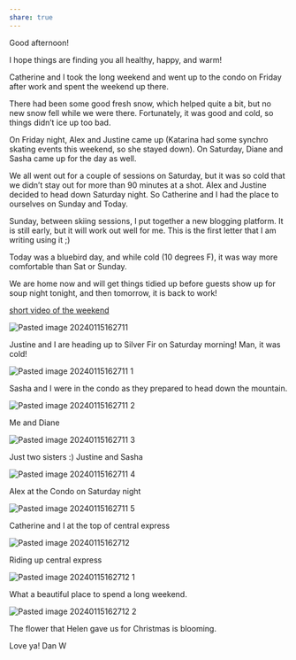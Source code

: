 ```yaml
---
share: true
---
```


Good afternoon!

I hope things are finding you all healthy, happy, and warm!   

Catherine and I took the long weekend and went up to the condo on Friday after work and spent the weekend up there.   

There had been some good fresh snow, which helped quite a bit, but no new snow fell while we were there.  Fortunately, it was good and cold, so things didn’t ice up too bad.  

On Friday night, Alex and Justine came up (Katarina had some synchro skating events this weekend, so she stayed down).   On Saturday, Diane and Sasha came up for the day as well. 

We all went out for a couple of sessions on Saturday, but it was so cold that we didn’t stay out for more than 90 minutes at a shot.  Alex and Justine decided to head down Saturday night.  So Catherine and I had the place to ourselves on Sunday and Today.  

Sunday, between skiing sessions, I put together a new blogging platform. It is still early, but it will work out well for me.  This is the first letter that I am writing using it ;) 

Today was a bluebird day, and while cold (10 degrees F), it was way more comfortable than Sat or Sunday.   

We are home now and will get things tidied up before guests show up for soup night tonight, and then tomorrow, it is back to work!

[short video of the weekend](https://share.icloud.com/photos/047M6OqbrN0hD1Pmfh2Dkghnw) 

![Pasted image 20240115162711](../attachments/Pasted%20image%2020240115162711.jpg)

Justine and I are heading up to Silver Fir on Saturday morning!  Man, it was cold!


![Pasted image 20240115162711 1](../attachments/Pasted%20image%2020240115162711%201.jpg)

Sasha and I were in the condo as they prepared to head down the mountain.


![Pasted image 20240115162711 2](../attachments/Pasted%20image%2020240115162711%202.jpg)

Me and Diane


![Pasted image 20240115162711 3](../attachments/Pasted%20image%2020240115162711%203.jpg)

Just two sisters :)  Justine and Sasha

![Pasted image 20240115162711 4](../attachments/Pasted%20image%2020240115162711%204.jpg)

Alex at the Condo on Saturday night

![Pasted image 20240115162711 5](../attachments/Pasted%20image%2020240115162711%205.jpg)

Catherine and I at the top of central express

![Pasted image 20240115162712](../attachments/Pasted%20image%2020240115162712.jpg)

Riding up central express


![Pasted image 20240115162712 1](../attachments/Pasted%20image%2020240115162712%201.jpg)

What a beautiful place to spend a long weekend.

![Pasted image 20240115162712 2](../attachments/Pasted%20image%2020240115162712%202.jpg)

The flower that Helen gave us for Christmas is blooming.

Love ya!
Dan W